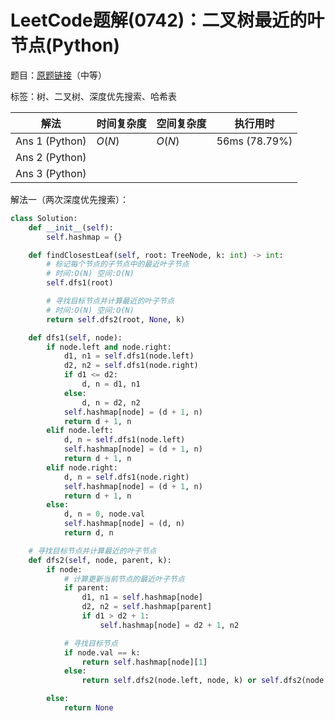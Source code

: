 # LeetCode题解(0742)：二叉树最近的叶节点(Python)

题目：[原题链接](https://leetcode-cn.com/problems/closest-leaf-in-a-binary-tree/)（中等）

标签：树、二叉树、深度优先搜索、哈希表

| 解法           | 时间复杂度 | 空间复杂度 | 执行用时      |
| -------------- | ---------- | ---------- | ------------- |
| Ans 1 (Python) | $O(N)$     | $O(N)$     | 56ms (78.79%) |
| Ans 2 (Python) |            |            |               |
| Ans 3 (Python) |            |            |               |

解法一（两次深度优先搜索）：

```python
class Solution:
    def __init__(self):
        self.hashmap = {}

    def findClosestLeaf(self, root: TreeNode, k: int) -> int:
        # 标记每个节点的子节点中的最近叶子节点
        # 时间:O(N) 空间:O(N)
        self.dfs1(root)

        # 寻找目标节点并计算最近的叶子节点
        # 时间:O(N) 空间:O(N)
        return self.dfs2(root, None, k)

    def dfs1(self, node):
        if node.left and node.right:
            d1, n1 = self.dfs1(node.left)
            d2, n2 = self.dfs1(node.right)
            if d1 <= d2:
                d, n = d1, n1
            else:
                d, n = d2, n2
            self.hashmap[node] = (d + 1, n)
            return d + 1, n
        elif node.left:
            d, n = self.dfs1(node.left)
            self.hashmap[node] = (d + 1, n)
            return d + 1, n
        elif node.right:
            d, n = self.dfs1(node.right)
            self.hashmap[node] = (d + 1, n)
            return d + 1, n
        else:
            d, n = 0, node.val
            self.hashmap[node] = (d, n)
            return d, n

    # 寻找目标节点并计算最近的叶子节点
    def dfs2(self, node, parent, k):
        if node:
            # 计算更新当前节点的最近叶子节点
            if parent:
                d1, n1 = self.hashmap[node]
                d2, n2 = self.hashmap[parent]
                if d1 > d2 + 1:
                    self.hashmap[node] = d2 + 1, n2

            # 寻找目标节点
            if node.val == k:
                return self.hashmap[node][1]
            else:
                return self.dfs2(node.left, node, k) or self.dfs2(node.right, node, k)

        else:
            return None
```